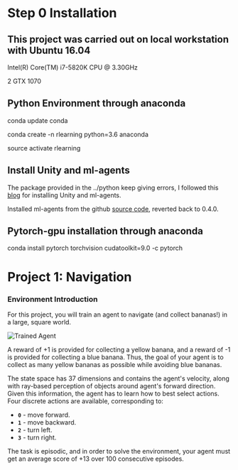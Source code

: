 [//]: # (Image References)

[image1]: https://user-images.githubusercontent.com/10624937/42135619-d90f2f28-7d12-11e8-8823-82b970a54d7e.gif "Trained Agent"

# Step 0 Installation 

## This project was carried out on local workstation with Ubuntu 16.04
Intel(R) Core(TM) i7-5820K CPU @ 3.30GHz


2 GTX 1070


## Python Environment through anaconda 

conda update conda


conda create -n rlearning python=3.6 anaconda


source activate rlearning

## Install Unity and ml-agents

The package provided in the ../python keep giving errors, I followed this [blog](https://alexisrozhkov.github.io/unity_rl/) for installing Unity and ml-agents. 


Installed ml-agents from the github [source code](https://github.com/Unity-Technologies/ml-agents), reverted back to 0.4.0. 


## Pytorch-gpu installation through anaconda

conda install pytorch torchvision cudatoolkit=9.0 -c pytorch



# Project 1: Navigation

### Environment Introduction

For this project, you will train an agent to navigate (and collect bananas!) in a large, square world.  

![Trained Agent][image1]

A reward of +1 is provided for collecting a yellow banana, and a reward of -1 is provided for collecting a blue banana.  Thus, the goal of your agent is to collect as many yellow bananas as possible while avoiding blue bananas.  

The state space has 37 dimensions and contains the agent's velocity, along with ray-based perception of objects around agent's forward direction.  Given this information, the agent has to learn how to best select actions.  Four discrete actions are available, corresponding to:
- **`0`** - move forward.
- **`1`** - move backward.
- **`2`** - turn left.
- **`3`** - turn right.

The task is episodic, and in order to solve the environment, your agent must get an average score of +13 over 100 consecutive episodes.

